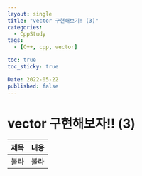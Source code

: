 ```yaml
---
layout: single
title: "vector 구현해보기! (3)"
categories:
  - CppStudy
tags:
  - [C++, cpp, vector]

toc: true
toc_sticky: true

Date: 2022-05-22
published: false
---
```


# vector 구현해보자!! (3)

|제목|내용|
|:-:|:-:|
|불라|불라|

